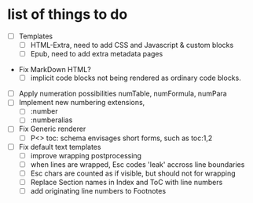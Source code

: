 # list of things to do

- [ ] Templates
  - [ ] HTML-Extra, need to add CSS and Javascript & custom blocks
  - [ ] Epub, need to add extra metadata pages 
- Fix MarkDown HTML?
  - [ ] implicit code blocks not being rendered as ordinary code blocks.
  
- [ ] Apply numeration possibilities numTable, numFormula, numPara
- [ ] Implement new numbering extensions, 
  - [ ] :number
  - [ ] :numberalias
- [ ] Fix Generic renderer
  - [ ] P<> toc: schema envisages short forms, such as toc:1,2
- [ ] Fix default text templates
  - [ ] improve wrapping postprocessing
  - [ ] when lines are wrapped, Esc codes 'leak' accross line boundaries
  - [ ] Esc chars are counted as if visible, but should not for wrapping
  - [ ] Replace Section names in Index and ToC with line numbers
  - [ ] add originating line numbers to Footnotes 
